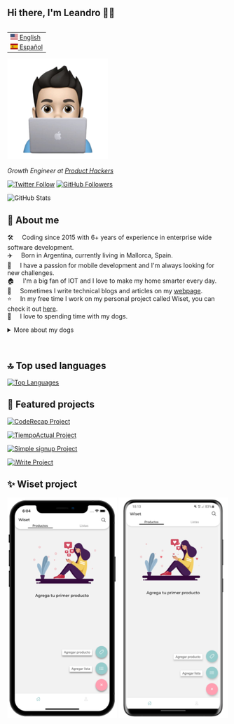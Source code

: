 ## Hi there, I'm Leandro 👋🏼

<table align="right">
 <tr><td><a href="README.md"><img src="https://github.com/gartnerleandro/gartnerleandro/blob/main/uploads/us-flag.png?raw=true" height="13"> English</a></td></tr>
 <tr><td><a href="README_es.md"><img src="https://github.com/gartnerleandro/gartnerleandro/blob/main/uploads/es-flag.png?raw=true" height="13"> Español</a></td></tr>
</table>

<img src="https://github.com/gartnerleandro/gartnerleandro/blob/main/uploads/animoji.png?raw=true" width="230">

<p><em>Growth Engineer at <a href="https://producthackers.com/es/?utm_source=mail&utm_medium=gmail&utm_campaign=firma&utm_term=leandro">Product Hackers</a></em><p>

[![Twitter Follow](https://img.shields.io/twitter/follow/gartner_leandro?style=social)](https://twitter.com/gartner_leandro)
[![GitHub Followers](https://img.shields.io/github/followers/gartnerleandro?label=Follow&style=social)](https://github.com/gartnerleandro/?tab=followers)

![GitHub Stats](https://github-readme-stats-fork-amber.vercel.app/api?username=gartnerleandro&show_icons=true)

## 🤖 About me

🛠️ &nbsp; &nbsp; Coding since 2015 with 6+ years of experience in enterprise wide software development.\
✈️ &nbsp; &nbsp; Born in Argentina, currently living in Mallorca, Spain.\
📱 &nbsp; &nbsp; I have a passion for mobile development and I'm always looking for new challenges.\
🏠 &nbsp; &nbsp; I'm a big fan of IOT and I love to make my home smarter every day.\
📝 &nbsp; &nbsp; Sometimes I write technical blogs and articles on my [webpage](https://gartnerleandro.es).\
⭐️ &nbsp; &nbsp; In my free time I work on my personal project called Wiset, you can check it out [here](https://wiset.es/en).\
🐶 &nbsp; &nbsp; I love to spending time with my dogs.

<details>
  <summary>More about my dogs</summary>&nbsp;

  <img src="https://github.com/gartnerleandro/gartnerleandro/blob/main/uploads/Jodie-en.png" alt="Jodie">&nbsp;

  <img src="https://github.com/gartnerleandro/gartnerleandro/blob/main/uploads/Bonnie-en.png" alt="Bonnie">&nbsp;

  <img src="https://github.com/gartnerleandro/gartnerleandro/blob/main/uploads/Damon-en.png" alt="Damon">
</details>

&nbsp;

## 🔝 Top used languages

[![Top Languages](https://github-readme-stats-fork-amber.vercel.app/api/top-langs/?username=gartnerleandro&layout=compact&langs_count=6)](https://github.com/gartnerleandro)

## 🚀 Featured projects

[![CodeRecap Project](https://github-readme-stats-fork-amber.vercel.app/api/pin/?username=gartnerleandro&repo=coderecap)](https://github.com/gartnerleandro/coderecap)

[![TiempoActual Project](https://github-readme-stats-fork-amber.vercel.app/api/pin/?username=gartnerleandro&repo=tiempoactual)](https://github.com/gartnerleandro/tiempoactual)

[![Simple signup Project](https://github-readme-stats-fork-amber.vercel.app/api/pin/?username=gartnerleandro&repo=simple-signup)](https://github.com/gartnerleandro//simple-signup)

[![iWrite Project](https://github-readme-stats-fork-amber.vercel.app/api/pin/?username=gartnerleandro&repo=iwrite)](https://github.com/gartnerleandro/iwrite)

## ✨ Wiset project

<img src="uploads/wiset-ios.png" alt="Wiset ios" width="250px">
<img src="uploads/wiset-android.png" alt="Wiset android" width="250px">
